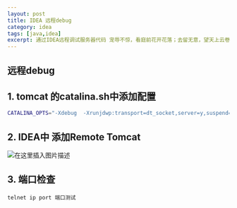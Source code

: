 ```yaml
---
layout: post
title: IDEA 远程debug
category: idea
tags: [java,idea]
excerpt: 通过IDEA远程调试服务器代码 宠辱不惊，看庭前花开花落；去留无意，望天上云卷云舒
---
```


## 远程debug

## 1. tomcat 的catalina.sh中添加配置 
```bash
CATALINA_OPTS="-Xdebug  -Xrunjdwp:transport=dt_socket,server=y,suspend=n,address=63403"
```
## 2. IDEA中 添加Remote Tomcat
![在这里插入图片描述](https://img-blog.csdnimg.cn/20191111190214177.png?x-oss-process=image/watermark,type_ZmFuZ3poZW5naGVpdGk,shadow_10,text_aHR0cHM6Ly9ibG9nLmNzZG4ubmV0L2VxcXRr,size_16,color_FFFFFF,t_70)
## 3. 端口检查

```
telnet ip port 端口测试
``` 
